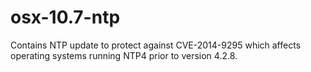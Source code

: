 osx-10.7-ntp
============

Contains NTP update to protect against CVE-2014-9295 which affects operating systems running NTP4 prior to version 4.2.8.
